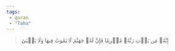 ```yaml
---
tags: 
 - quran 
 - "Taha"
---
```


> إِنَّهُۥ مَن يَأۡتِ رَبَّهُۥ مُجۡرِمٗا فَإِنَّ لَهُۥ جَهَنَّمَ لَا يَمُوتُ فِيهَا وَلَا يَحۡيَىٰ
